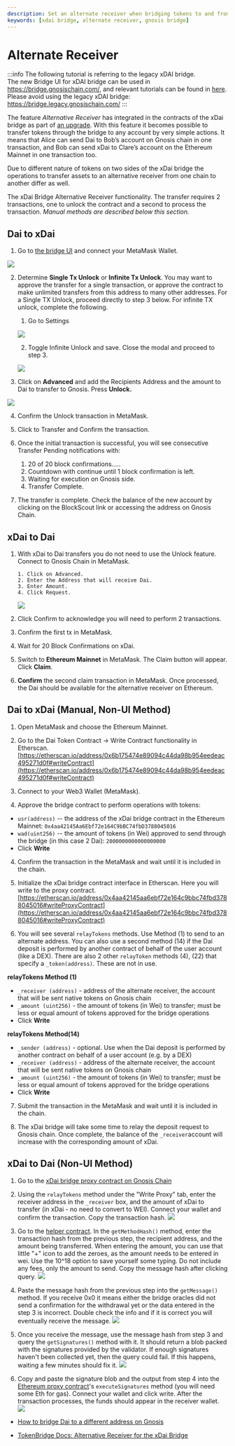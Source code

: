 ```yaml
---
description: Set an alternate receiver when bridging tokens to and from Gnosis using the xdai bridge.
keywords: [xdai bridge, alternate receiver, gnosis bridge]
---
```


# Alternate Receiver

:::info
The following tutorial is referring to the legacy xDAI bridge.  
The new Bridge UI for xDAI bridge can be used in https://bridge.gnosischain.com/, and relevant tutorials can be found in [here](../../Bridge%20Explorer.md).  
Please avoid using the legacy xDAI bridge: https://bridge.legacy.gnosischain.com/
:::

The feature _Alternative Receiver_ has integrated in the contracts of the xDai bridge as part of [an upgrade](https://forum.poa.network/t/migration-of-the-xdai-tokenbridge-completed/3212). With this feature it becomes possible to transfer tokens through the bridge to any account by very simple actions. It means that Alice can send Dai to Bob’s account on Gnosis chain in one transaction, and Bob can send xDai to Clare’s account on the Ethereum Mainnet in one transaction too.

Due to different nature of tokens on two sides of the xDai bridge the operations to transfer assets to an alternative receiver from one chain to another differ as well.

The xDai Bridge Alternative Receiver functionality. The transfer requires 2 transactions, one to unlock the contract and a second to process the transaction. _Manual methods are described below this section._

## Dai to xDai

1. Go to [the bridge UI](https://bridge.gnosischain.com/) and connect your MetaMask Wallet.

![](/img/bridges/xdai-alt-rec-dai-xdai1.png)

2. Determine **Single Tx Unlock** or **Infinite Tx Unlock**. You may want to approve the transfer for a single transaction, or approve the contract to make unlimited transfers from this address to many other addresses. For a Single TX Unlock, proceed directly to step 3 below. For infinite TX unlock, complete the following.

   1. Go to Settings

   ![](/img/bridges/xdai-alt-rec-dai-xdai2.png)

   2. Toggle Infinite Unlock and save. Close the modal and proceed to step 3.

   ![](/img/bridges/xdai-alt-rec-dai-xdai3.png)

3. Click on **Advanced** and add the Recipients Address and the amount to Dai to transfer to Gnosis. Press **Unlock.**

![](/img/bridges/xdai-alt-rec-dai-xdai4.gif)

4. Confirm the Unlock transaction in MetaMask.

5. Click to Transfer and Confirm the transaction.

6. Once the initial transaction is successful, you will see consecutive Transfer Pending notifications with:

   1. 20 of 20 block confirmations.....
   2. Countdown with continue until 1 block confirmation is left.
   3. Waiting for execution on Gnosis side.
   4. Transfer Complete.

7. The transfer is complete. Check the balance of the new account by clicking on the BlockScout link or accessing the address on Gnosis Chain.

## xDai to Dai

1.  With xDai to Dai transfers you do not need to use the Unlock feature. Connect to Gnosis Chain in MetaMask.

        1. Click on Advanced.
        2. Enter the Address that will receive Dai.
        3. Enter Amount.
        4. Click Request.

    ![](/img/bridges/xdai-alt-rec-xdai-dai1.png)

2.  Click Confirm to acknowledge you will need to perform 2 transactions.

3.  Confirm the first tx in MetaMask.

4.  Wait for 20 Block Confirmations on xDai.

5.  Switch to **Ethereum Mainnet** in MetaMask. The Claim button will appear. Click **Claim**.

6.  **Confirm** the second claim transaction in MetaMask. Once processed, the Dai should be available for the alternative receiver on Ethereum.

## Dai to xDai (Manual, Non-UI Method)

1. Open MetaMask and choose the Ethereum Mainnet.

2. Go to the Dai Token Contract -> Write Contract functionality in Etherscan.
   [https://etherscan.io/address/0x6b175474e89094c44da98b954eedeac495271d0f#writeContract](https://etherscan.io/address/0x6b175474e89094c44da98b954eedeac495271d0f#writeContract)

3. Connect to your Web3 Wallet (MetaMask).

4. Approve the bridge contract to perform operations with tokens:

- `usr(address)` -- the address of the xDai bridge contract in the Ethereum Mainnet: `0x4aa42145Aa6Ebf72e164C9bBC74fbD3788045016`
- `wad(uint256)` -- the amount of tokens (in Wei) approved to send through the bridge (in this case 2 Dai): `2000000000000000000`
- Click **Write**

4. Confirm the transaction in the MetaMask and wait until it is included in the chain.

5. Initialize the xDai bridge contract interface in Etherscan. Here you will write to the proxy contract. [https://etherscan.io/address/0x4aa42145aa6ebf72e164c9bbc74fbd3788045016#writeProxyContract](https://etherscan.io/address/0x4aa42145aa6ebf72e164c9bbc74fbd3788045016#writeProxyContract)

6. You will see several `relayTokens` methods. Use Method (1) to send to an alternate address. You can also use a second method (14) if the Dai deposit is performed by another contract of behalf of the user account (like a DEX). There are also 2 other `relayToken` methods (4), (22) that specify a `_token(address)`. These are not in use.

**relayTokens Method (1)**

- `_receiver (address)` - address of the alternate receiver, the account that will be sent native tokens on Gnosis chain
- `_amount (uint256)` - the amount of tokens (in Wei) to transfer; must be less or equal amount of tokens approved for the bridge operations
- Click **Write**

**relayTokens Method(14)**

- `_sender (address)` - optional. Use when the Dai deposit is performed by another contract on behalf of a user account (e.g. by a DEX)
- `_receiver (address)` - address of the alternate receiver, the account that will be sent native tokens on Gnosis chain
- `_amount (uint256)` - the amount of tokens (in Wei) to transfer; must be less or equal amount of tokens approved for the bridge operations
- Click **Write**

7. Submit the transaction in the MetaMask and wait until it is included in the chain.

8. The xDai bridge will take some time to relay the deposit request to Gnosis chain. Once complete, the balance of the `_receiver`account will increase with the corresponding amount of xDai.

## xDai to Dai (Non-UI Method)

1. Go to the [xDai bridge proxy contract on Gnosis Chain](https://gnosis.blockscout.com/address/0x7301CFA0e1756B71869E93d4e4Dca5c7d0eb0AA6?tab=write_proxy)

2. Using the `relayTokens` method under the "Write Proxy" tab, enter the receiver address in the `_receiver` box, and the amount of xDai to transfer (in xDai - no need to convert to WEI). Connect your wallet and confirm the transaction. Copy the transaction hash.
   ![](/img/bridges/xDai-manual-xDai-Dai1.png)

3. Go to the [helper contract](https://gnosis.blockscout.com/address/0x2D51EAa266eafcb59bB36dD3c7E99C515e58113A?tab=write_proxy). In the `getMethodHash()` method, enter the transaction hash from the previous step, the recipient address, and the amount being transferred. When entering the amount, you can use that little "+" icon to add the zeroes, as the amount needs to be entered in wei. Use the 10^18 option to save yourself some typing. Do not include any fees, only the amount to send. Copy the message hash after clicking query.
   ![](/img/bridges/xDai-manual-xDai-Dai-getMsgHash.png)

4. Paste the message hash from the previous step into the `getMessage()` method. If you receive 0x0 it means either the bridge oracles did not send a confirmation for the withdrawal yet or the data entered in the step 3 is incorrect. Double check the info and if it is correct you will eventually receive the message.
   ![](/img/bridges/xDai-manual-xDai-Dai-getMsg.png)
5. Once you receive the message, use the message hash from step 3 and query the `getSignatures()` method with it. It should return a blob packed with the signatures provided by the validator. If enough signatures haven't been collected yet, then the query could fail. If this happens, waiting a few minutes should fix it.
   ![](/img/bridges/xDai-manual-xDai-Dai-getSignatures.png)

6. Copy and paste the signature blob and the output from step 4 into the [Ethereum proxy contract](https://etherscan.io/address/0x4aa42145aa6ebf72e164c9bbc74fbd3788045016#writeProxyContract)'s `executeSignatures` method (you will need some Eth for gas). Connect your wallet and click write. After the transaction processes, the funds should appear in the receiver wallet.
   ![](/img/bridges/xDai-manual-xDai-Dai-execSignatures.png)

- [How to bridge Dai to a different address on Gnosis](../../Legacy%20Bridges%20UI/using-xdai-bridge/alternate-receiver.md)

- [TokenBridge Docs: Alternative Receiver for the xDai Bridge](https://github.com/tokenbridge/docs/blob/master/xdai-bridge/using-the-xdai-bridge/alternative-receiver-for-the-xdai-bridge.md)

